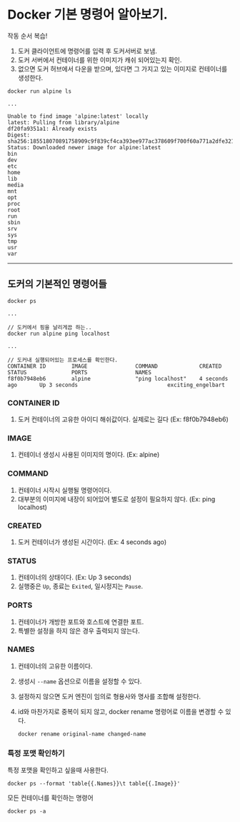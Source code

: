 # Docker 기본 명령어 알아보기.

작동 순서 복습!

1. 도커 클라이언트에 명령어를 입력 후 도커서버로 보냄.
2. 도커 서버에서 컨테이너를 위한 이미지가 캐쉬 되어있는지 확인.
3. 없으면 도커 허브에서 다운을 받으며, 있다면 그 가지고 있는 이미지로 컨테이너를 생성한다.

```docker
docker run alpine ls

...

Unable to find image 'alpine:latest' locally
latest: Pulling from library/alpine
df20fa9351a1: Already exists
Digest: sha256:185518070891758909c9f839cf4ca393ee977ac378609f700f60a771a2dfe321
Status: Downloaded newer image for alpine:latest
bin
dev
etc
home
lib
media
mnt
opt
proc
root
run
sbin
srv
sys
tmp
usr
var
```

---

## 도커의 기본적인 명령어들

```docker
docker ps

...

// 도커에서 핑을 날리게끔 하는..
docker run alpine ping localhost

...

// 도커내 실행되어있는 프로세스를 확인한다.
CONTAINER ID        IMAGE               COMMAND             CREATED             STATUS              PORTS               NAMES
f8f0b7948eb6        alpine              "ping localhost"    4 seconds ago       Up 3 seconds                            exciting_engelbart

```

### CONTAINER ID

1. 도커 컨테이너의 고유한 아이디 해쉬값이다. 실제로는 길다 (Ex: f8f0b7948eb6)

### IMAGE

1. 컨테이너 생성시 사용된 이미지의 명이다. (Ex: alpine)

### COMMAND

1. 컨테이너 시작시 실행될 명령어이다.
2. 대부분의 이미지에 내장이 되어있어 별도로 설정이 필요하지 않다. (Ex: ping localhost)

### CREATED

1. 도커 컨테이너가 생성된 시간이다. (Ex: 4 seconds ago)

### STATUS

1. 컨테이너의 상태이다. (Ex: Up 3 seconds)
2. 실행중은  `Up`, 종료는 `Exited`, 일시정지는 `Pause`.

### PORTS

1. 컨테이너가 개방한 포트와 호스트에 연결한 포트.
2. 특별한 설정을 하지 않은 경우 출력되지 않는다.

### NAMES

1. 컨테이너의 고유한 이름이다.
2. 생성시 `--name` 옵션으로 이름을 설정할 수 있다.
3. 설정하지 않으면 도커 엔진이 임의로 형용사와 명사를 조합해 설정한다. 
4. id와 마찬가지로 중복이 되지 않고, docker rename 명령어로 이름을 변경할 수 있다.

    `docker rename original-name changed-name`

### 특정 포맷 확인하기

특정 포맷을 확인하고 싶을때 사용한다.

`docker ps --format 'table{{.Names}}\t table{{.Image}}'`

모든 컨테이너를 확인하는 명령어

`docker ps -a`
